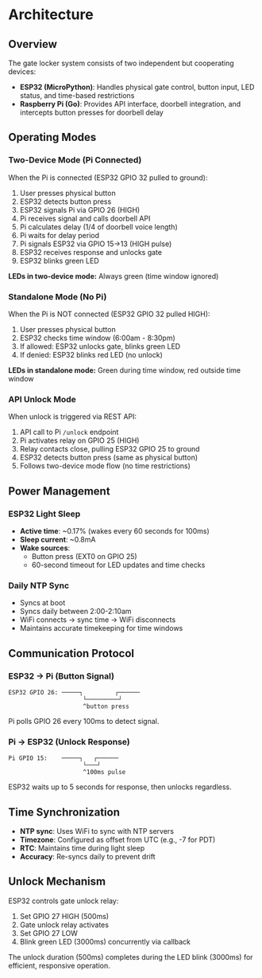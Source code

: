 # Architecture

## Overview

The gate locker system consists of two independent but cooperating devices:

- **ESP32 (MicroPython)**: Handles physical gate control, button input, LED status, and time-based restrictions
- **Raspberry Pi (Go)**: Provides API interface, doorbell integration, and intercepts button presses for doorbell delay

## Operating Modes

### Two-Device Mode (Pi Connected)

When the Pi is connected (ESP32 GPIO 32 pulled to ground):

1. User presses physical button
2. ESP32 detects button press
3. ESP32 signals Pi via GPIO 26 (HIGH)
4. Pi receives signal and calls doorbell API
5. Pi calculates delay (1/4 of doorbell voice length)
6. Pi waits for delay period
7. Pi signals ESP32 via GPIO 15→13 (HIGH pulse)
8. ESP32 receives response and unlocks gate
9. ESP32 blinks green LED

**LEDs in two-device mode:** Always green (time window ignored)

### Standalone Mode (No Pi)

When the Pi is NOT connected (ESP32 GPIO 32 pulled HIGH):

1. User presses physical button
2. ESP32 checks time window (6:00am - 8:30pm)
3. If allowed: ESP32 unlocks gate, blinks green LED
4. If denied: ESP32 blinks red LED (no unlock)

**LEDs in standalone mode:** Green during time window, red outside time window

### API Unlock Mode

When unlock is triggered via REST API:

1. API call to Pi `/unlock` endpoint
2. Pi activates relay on GPIO 25 (HIGH)
3. Relay contacts close, pulling ESP32 GPIO 25 to ground
4. ESP32 detects button press (same as physical button)
5. Follows two-device mode flow (no time restrictions)

## Power Management

### ESP32 Light Sleep

- **Active time**: ~0.17% (wakes every 60 seconds for 100ms)
- **Sleep current**: ~0.8mA
- **Wake sources**:
  - Button press (EXT0 on GPIO 25)
  - 60-second timeout for LED updates and time checks

### Daily NTP Sync

- Syncs at boot
- Syncs daily between 2:00-2:10am
- WiFi connects → sync time → WiFi disconnects
- Maintains accurate timekeeping for time windows

## Communication Protocol

### ESP32 → Pi (Button Signal)

```
ESP32 GPIO 26: ─────┐         ┌──────
                     └─────────┘
                     ^button press
```

Pi polls GPIO 26 every 100ms to detect signal.

### Pi → ESP32 (Unlock Response)

```
Pi GPIO 15:    ─────┐   ┌──────
                     └───┘
                     ^100ms pulse
```

ESP32 waits up to 5 seconds for response, then unlocks regardless.

## Time Synchronization

- **NTP sync**: Uses WiFi to sync with NTP servers
- **Timezone**: Configured as offset from UTC (e.g., -7 for PDT)
- **RTC**: Maintains time during light sleep
- **Accuracy**: Re-syncs daily to prevent drift

## Unlock Mechanism

ESP32 controls gate unlock relay:
1. Set GPIO 27 HIGH (500ms)
2. Gate unlock relay activates
3. Set GPIO 27 LOW
4. Blink green LED (3000ms) concurrently via callback

The unlock duration (500ms) completes during the LED blink (3000ms) for efficient, responsive operation.
